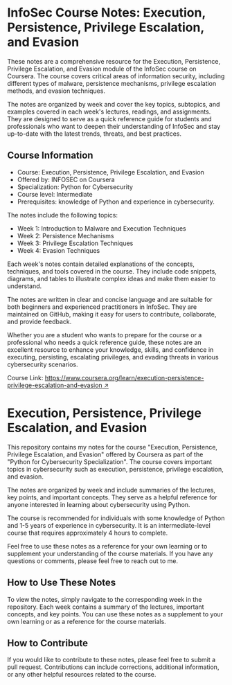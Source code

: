 # InfoSec Course Notes: Execution, Persistence, Privilege Escalation, and Evasion

These notes are a comprehensive resource for the Execution, Persistence, Privilege Escalation, and Evasion module of the InfoSec course on Coursera. The course covers critical areas of information security, including different types of malware, persistence mechanisms, privilege escalation methods, and evasion techniques.

The notes are organized by week and cover the key topics, subtopics, and examples covered in each week's lectures, readings, and assignments. They are designed to serve as a quick reference guide for students and professionals who want to deepen their understanding of InfoSec and stay up-to-date with the latest trends, threats, and best practices.

## Course Information

- Course: Execution, Persistence, Privilege Escalation, and Evasion
- Offered by: INFOSEC on Coursera
- Specialization: Python for Cybersecurity
- Course level: Intermediate
- Prerequisites: knowledge of Python and experience in cybersecurity.

The notes include the following topics:

- Week 1: Introduction to Malware and Execution Techniques
- Week 2: Persistence Mechanisms
- Week 3: Privilege Escalation Techniques
- Week 4: Evasion Techniques

Each week's notes contain detailed explanations of the concepts, techniques, and tools covered in the course. They include code snippets, diagrams, and tables to illustrate complex ideas and make them easier to understand. 

The notes are written in clear and concise language and are suitable for both beginners and experienced practitioners in InfoSec. They are maintained on GitHub, making it easy for users to contribute, collaborate, and provide feedback.

Whether you are a student who wants to prepare for the course or a professional who needs a quick reference guide, these notes are an excellent resource to enhance your knowledge, skills, and confidence in executing, persisting, escalating privileges, and evading threats in various cybersecurity scenarios.

Course Link: [https://www.coursera.org/learn/execution-persistence-privilege-escalation-and-evasion ↗](https://www.coursera.org/learn/execution-persistence-privilege-escalation-and-evasion)

# Execution, Persistence, Privilege Escalation, and Evasion

This repository contains my notes for the course "Execution, Persistence, Privilege Escalation, and Evasion" offered by Coursera as part of the "Python for Cybersecurity Specialization". The course covers important topics in cybersecurity such as execution, persistence, privilege escalation, and evasion. 

The notes are organized by week and include summaries of the lectures, key points, and important concepts. They serve as a helpful reference for anyone interested in learning about cybersecurity using Python. 

The course is recommended for individuals with some knowledge of Python and 1-5 years of experience in cybersecurity. It is an intermediate-level course that requires approximately 4 hours to complete. 

Feel free to use these notes as a reference for your own learning or to supplement your understanding of the course materials. If you have any questions or comments, please feel free to reach out to me. 


## How to Use These Notes

To view the notes, simply navigate to the corresponding week in the repository. Each week contains a summary of the lectures, important concepts, and key points. You can use these notes as a supplement to your own learning or as a reference for the course materials. 

## How to Contribute

If you would like to contribute to these notes, please feel free to submit a pull request. Contributions can include corrections, additional information, or any other helpful resources related to the course. 
